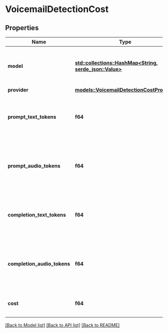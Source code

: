 # VoicemailDetectionCost

## Properties

Name | Type | Description | Notes
------------ | ------------- | ------------- | -------------
**model** | [**std::collections::HashMap<String, serde_json::Value>**](serde_json::Value.md) | This is the model that was used to perform the analysis. | 
**provider** | [**models::VoicemailDetectionCostProvider**](VoicemailDetectionCostProvider.md) |  | 
**prompt_text_tokens** | **f64** | This is the number of prompt text tokens used in the voicemail detection. | 
**prompt_audio_tokens** | **f64** | This is the number of prompt audio tokens used in the voicemail detection. | 
**completion_text_tokens** | **f64** | This is the number of completion text tokens used in the voicemail detection. | 
**completion_audio_tokens** | **f64** | This is the number of completion audio tokens used in the voicemail detection. | 
**cost** | **f64** | This is the cost of the component in USD. | 

[[Back to Model list]](../README.md#documentation-for-models) [[Back to API list]](../README.md#documentation-for-api-endpoints) [[Back to README]](../README.md)


